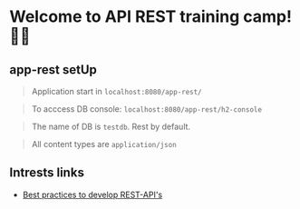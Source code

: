 # Welcome to API REST training camp! :man_technologist:

## app-rest setUp

> Application start in `localhost:8080/app-rest/`

> To acccess DB console: `localhost:8080/app-rest/h2-console`

> The name of DB is `testdb`. Rest by default.

> All content types are `application/json`
 
## Intrests links

* [Best practices to develop REST-API's](https://phauer.com/2015/restful-api-design-best-practices/)
